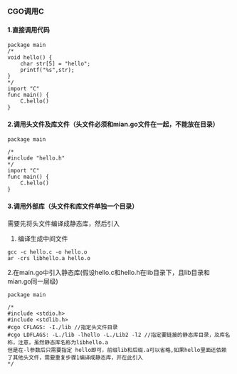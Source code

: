 ### CGO调用C

#### 1.直接调用代码

```
package main
/*
void hello() {
    char str[5] = "hello";
    printf("%s",str);
}
*/ 
import "C"
func main() {
    C.hello()
}

```

#### 2.调用头文件及库文件（头文件必须和mian.go文件在一起，不能放在目录）
```
package main

/*
#include "hello.h"
*/
import "C"
func main() {
    C.hello()
}
```

#### 3.调用外部库（头文件和库文件单独一个目录）
需要先将头文件编译成静态库，然后引入
1. 编译生成中间文件
```
gcc -c hello.c -o hello.o
ar -crs libhello.a hello.o
```

2.在main.go中引入静态库(假设hello.c和hello.h在lib目录下，且lib目录和mian.go同一层级)
```
package main

/*
#include <stdio.h>
#include <stdlib.h>
#cgo CFLAGS: -I./lib //指定头文件目录 
#cgo LDFLAGS: -L./lib -lhello -L./Lib2 -l2 //指定要链接的静态库目录，及库名称，注意，虽然静态库名称为libhello.a 
但是在-l参数后只需要指定 hello即可，前缀lib和后缀.a可以省略,如果hello里面还依赖了其他头文件，需要重复步骤1编译成静态库，并在此引入
*/
```
